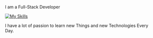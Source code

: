 I am a Full-Stack Developer

[![My Skills](https://skillicons.dev/icons?i=c,cpp,py,django,js,html,css,bootstrap,react,java,vscode,spring,vim,linux)](https://skillicons.dev)

I have a lot of passion to learn new Things and new Technologies Every Day.
